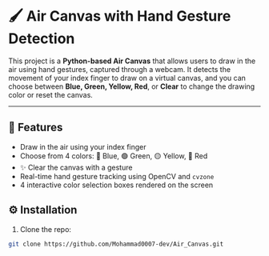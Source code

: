 # 🖌️ Air Canvas with Hand Gesture Detection

This project is a **Python-based Air Canvas** that allows users to draw in the air using hand gestures, captured through a webcam. It detects the movement of your index finger to draw on a virtual canvas, and you can choose between **Blue, Green, Yellow, Red**, or **Clear** to change the drawing color or reset the canvas.

---

## 🎯 Features

- Draw in the air using your index finger
- Choose from 4 colors: 🔵 Blue, 🟢 Green, 🟡 Yellow, 🔴 Red
- ✨ Clear the canvas with a gesture
- Real-time hand gesture tracking using OpenCV and `cvzone`
- 4 interactive color selection boxes rendered on the screen

## ⚙️ Installation

1. Clone the repo:
```bash
git clone https://github.com/Mohammad0007-dev/Air_Canvas.git
